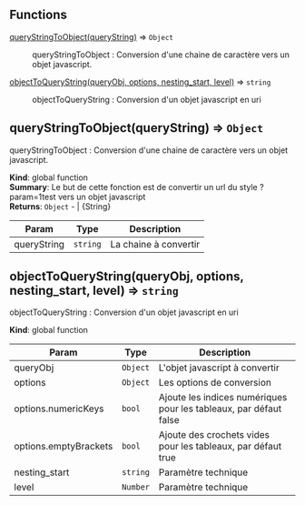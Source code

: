 ## Functions

<dl>
<dt><a href="#queryStringToObject">queryStringToObject(queryString)</a> ⇒ <code>Object</code></dt>
<dd><p>queryStringToObject : Conversion d&#39;une chaine de caractère vers un objet javascript.</p>
</dd>
<dt><a href="#objectToQueryString">objectToQueryString(queryObj, options, nesting_start, level)</a> ⇒ <code>string</code></dt>
<dd><p>objectToQueryString : Conversion d&#39;un objet javascript en uri</p>
</dd>
</dl>

<a name="queryStringToObject"></a>

## queryStringToObject(queryString) ⇒ <code>Object</code>
queryStringToObject : Conversion d'une chaine de caractère vers un objet javascript.

**Kind**: global function  
**Summary**: Le but de cette fonction est de convertir un url du style ?param=1test vers un objet javascript  
**Returns**: <code>Object</code> - | {String}  

| Param | Type | Description |
| --- | --- | --- |
| queryString | <code>string</code> | La chaine à convertir |

<a name="objectToQueryString"></a>

## objectToQueryString(queryObj, options, nesting_start, level) ⇒ <code>string</code>
objectToQueryString : Conversion d'un objet javascript en uri

**Kind**: global function  

| Param | Type | Description |
| --- | --- | --- |
| queryObj | <code>Object</code> | L'objet javascript à convertir |
| options | <code>Object</code> | Les options de conversion |
| options.numericKeys | <code>bool</code> | Ajoute les indices numériques pour les tableaux, par défaut false |
| options.emptyBrackets | <code>bool</code> | Ajoute des crochets vides pour les tableaux, par défaut true |
| nesting_start | <code>string</code> | Paramètre technique |
| level | <code>Number</code> | Paramètre technique |

